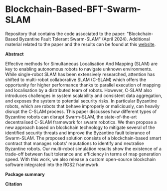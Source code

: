 # Blockchain-Based-BFT-Swarm-SLAM
Repository that contains the code associated to the paper: "Blockchain-Based Byzantine Fault Tolerant Swarm-SLAM" (April 2024). Additional material related to the paper and the results can be found at this [website](https://sites.google.com/view/bft-swarm-slam).


**Abstract**

Effective methods for Simultaneous Localisation And Mapping (SLAM) are key to enabling autonomous robots to navigate unknown environments. While single-robot SLAM has been extensively researched, attention has shifted to multi-robot collaborative SLAM (C-SLAM) which offers the opportunity for higher performance thanks to parallel execution of mapping and localisation by a distributed team of robots. However, C-SLAM also introduces challenges in system scalability and consistent data aggregation, and exposes the system to potential security risks. 
In particular Byzantine robots, which are robots that behave improperly or maliciously, can heavily disrupt the C-SLAM process. This paper discusses how different types of Byzantine robots can disrupt Swarm-SLAM, the state-of-the-art decentralised C-SLAM framework for swarm robotics.
We then propose a new approach based on blockchain technology to mitigate several of the identified security threats and improve the Byzantine fault tolerance of Swarm-SLAM. The proposed solution consists of a blockchain-based smart contract that manages robots' reputations to identify and neutralise Byzantine robots. Our multi-robot simulation results show the existence of a trade-off between fault tolerance and efficiency in terms of map generation speed. With this work, we also release a custom open-source blockchain software integrated into the ROS2 framework.

**Package summary**


**Citation**
